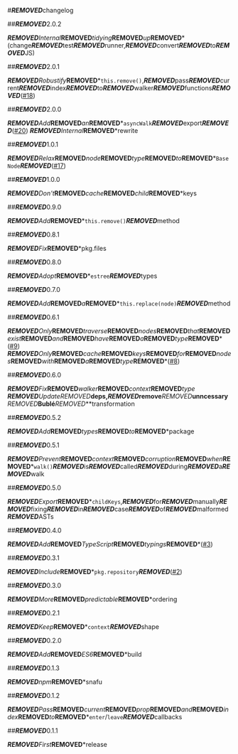 #***REMOVED***changelog

##***REMOVED***2.0.2

****REMOVED***Internal***REMOVED***tidying***REMOVED***up***REMOVED***(change***REMOVED***test***REMOVED***runner,***REMOVED***convert***REMOVED***to***REMOVED***JS)

##***REMOVED***2.0.1

****REMOVED***Robustify***REMOVED***`this.remove()`,***REMOVED***pass***REMOVED***current***REMOVED***index***REMOVED***to***REMOVED***walker***REMOVED***functions***REMOVED***([#18](https://github.com/Rich-Harris/estree-walker/pull/18))

##***REMOVED***2.0.0

****REMOVED***Add***REMOVED***an***REMOVED***`asyncWalk`***REMOVED***export***REMOVED***([#20](https://github.com/Rich-Harris/estree-walker/pull/20))
****REMOVED***Internal***REMOVED***rewrite

##***REMOVED***1.0.1

****REMOVED***Relax***REMOVED***node***REMOVED***type***REMOVED***to***REMOVED***`BaseNode`***REMOVED***([#17](https://github.com/Rich-Harris/estree-walker/pull/17))

##***REMOVED***1.0.0

****REMOVED***Don't***REMOVED***cache***REMOVED***child***REMOVED***keys

##***REMOVED***0.9.0

****REMOVED***Add***REMOVED***`this.remove()`***REMOVED***method

##***REMOVED***0.8.1

****REMOVED***Fix***REMOVED***pkg.files

##***REMOVED***0.8.0

****REMOVED***Adopt***REMOVED***`estree`***REMOVED***types

##***REMOVED***0.7.0

****REMOVED***Add***REMOVED***a***REMOVED***`this.replace(node)`***REMOVED***method

##***REMOVED***0.6.1

****REMOVED***Only***REMOVED***traverse***REMOVED***nodes***REMOVED***that***REMOVED***exist***REMOVED***and***REMOVED***have***REMOVED***a***REMOVED***type***REMOVED***([#9](https://github.com/Rich-Harris/estree-walker/pull/9))
****REMOVED***Only***REMOVED***cache***REMOVED***keys***REMOVED***for***REMOVED***nodes***REMOVED***with***REMOVED***a***REMOVED***type***REMOVED***([#8](https://github.com/Rich-Harris/estree-walker/pull/8))

##***REMOVED***0.6.0

****REMOVED***Fix***REMOVED***walker***REMOVED***context***REMOVED***type
****REMOVED***Update***REMOVED***deps,***REMOVED***remove***REMOVED***unncessary***REMOVED***Bublé***REMOVED***transformation

##***REMOVED***0.5.2

****REMOVED***Add***REMOVED***types***REMOVED***to***REMOVED***package

##***REMOVED***0.5.1

****REMOVED***Prevent***REMOVED***context***REMOVED***corruption***REMOVED***when***REMOVED***`walk()`***REMOVED***is***REMOVED***called***REMOVED***during***REMOVED***a***REMOVED***walk

##***REMOVED***0.5.0

****REMOVED***Export***REMOVED***`childKeys`,***REMOVED***for***REMOVED***manually***REMOVED***fixing***REMOVED***in***REMOVED***case***REMOVED***of***REMOVED***malformed***REMOVED***ASTs

##***REMOVED***0.4.0

****REMOVED***Add***REMOVED***TypeScript***REMOVED***typings***REMOVED***([#3](https://github.com/Rich-Harris/estree-walker/pull/3))

##***REMOVED***0.3.1

****REMOVED***Include***REMOVED***`pkg.repository`***REMOVED***([#2](https://github.com/Rich-Harris/estree-walker/pull/2))

##***REMOVED***0.3.0

****REMOVED***More***REMOVED***predictable***REMOVED***ordering

##***REMOVED***0.2.1

****REMOVED***Keep***REMOVED***`context`***REMOVED***shape

##***REMOVED***0.2.0

****REMOVED***Add***REMOVED***ES6***REMOVED***build

##***REMOVED***0.1.3

****REMOVED***npm***REMOVED***snafu

##***REMOVED***0.1.2

****REMOVED***Pass***REMOVED***current***REMOVED***prop***REMOVED***and***REMOVED***index***REMOVED***to***REMOVED***`enter`/`leave`***REMOVED***callbacks

##***REMOVED***0.1.1

****REMOVED***First***REMOVED***release
